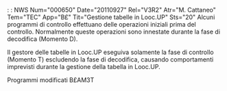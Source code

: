  :  : NWS Num="000650" Date="20110927" Rel="V3R2" Atr="M. Cattaneo" Tem="TEC" App="B£" Tit="Gestione tabelle in Looc.UP" Sts="20"
Alcuni programmi di controllo effettuano delle operazioni iniziali prima del controllo.
Normalmente queste operazioni sono innestate durante la fase di decodifica (Momento D).

Il gestore delle tabelle in Looc.UP eseguiva solamente la fase di controllo (Momento T) escludendo
la fase di decodifica, causando comportamenti imprevisti durante la gestione della tabella in Looc.UP.

Programmi modificati
B£AM3T
